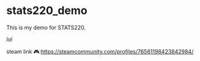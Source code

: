 # stats220_demo
This is my demo for STATS220.

_lol_

steam link 🎮:https://steamcommunity.com/profiles/76561198423842984/
